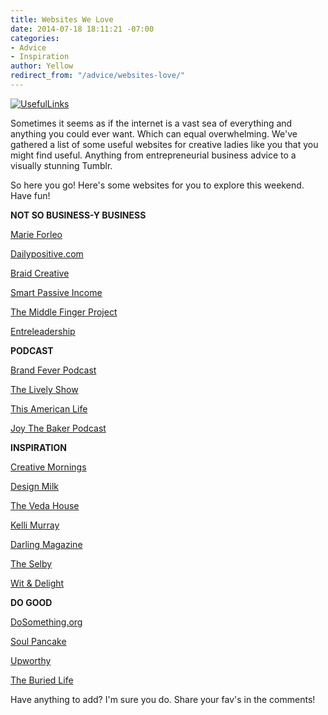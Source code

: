 ```yaml
---
title: Websites We Love
date: 2014-07-18 18:11:21 -07:00
categories:
- Advice
- Inspiration
author: Yellow
redirect_from: "/advice/websites-love/"
---
```


[![UsefulLinks](https://yellow-blog-images.imgix.net/2014/07/UsefulLinks.jpg)](https://yellow-blog-images.imgix.net/2014/07/UsefulLinks.jpg)

Sometimes it seems as if the internet is a vast sea of everything and anything you could ever want. Which can equal overwhelming. We've gathered a list of some useful websites for creative ladies like you that you might find useful. Anything from entrepreneurial business advice to a visually stunning Tumblr.

So here you go! Here's some websites for you to explore this weekend. Have fun!

**NOT SO BUSINESS-Y BUSINESS**

[Marie Forleo](http://www.marieforleo.com/)

[Dailypositive.com](http://dalepartridge.com/category/business/)

[Braid Creative](http://www.braidcreative.com/blog)

[Smart Passive Income](http://www.smartpassiveincome.com/blog/)

[The Middle Finger Project](http://themiddlefingerproject.org/)

[Entreleadership](https://www.entreleadership.com/#sthash.iKpvdNLw.dpbs)

**PODCAST**

[Brand Fever Podcast](http://www.brandfeverinc.com/onbranding/)

[The Lively Show](http://jesslively.com/livelyshow/)

[This American Life](thisamericanlife.org)

[Joy The Baker Podcast](http://homefries.com/shows/the-joy-the-baker-podcast/)

**INSPIRATION**

[Creative Mornings](http://creativemornings.com/)

[Design Milk](http://design-milk.com/)

[The Veda House](http://www.thevedahouse.com/)

[Kelli Murray](http://www.kellimurray.com/blog/)

[Darling Magazine](http://darlingmagazine.org/)

[The Selby](http://theselby.com/)

[Wit & Delight](http://witanddelight.tumblr.com/)

**DO GOOD**

[DoSomething.org](https://www.dosomething.org/)

[Soul Pancake](http://soulpancake.com/)

[Upworthy](http://www.upworthy.com/)

[The Buried Life](http://www.theburiedlife.com/)

Have anything to add? I'm sure you do. Share your fav's in the comments!
